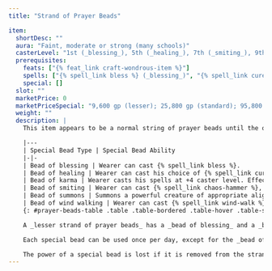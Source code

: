 ```yaml
---
title: "Strand of Prayer Beads"

item:
  shortDesc: ""
  aura: "Faint, moderate or strong (many schools)"
  casterLevel: "1st (_blessing_), 5th (_healing_), 7th (_smiting_), 9th (_karma_), 11th (_wind walking_), 17th (_summons_)"
  prerequisites:
    feats: ["{% feat_link craft-wondrous-item %}"]
    spells: ["{% spell_link bless %} (_blessing_)", "{% spell_link cure-serious-wounds %}, {% spell_link remove-blindness-deafness %}, or {% spell_link remove-disease %} (_healing_)", "{% spell_link righteous-might %} (_karma_)", "{% spell_link gate %} (_summons_)", "{% spell_link chaos-hammer %}, {% spell_link holy-smite %}, {% spell_link orders-wrath %}, or {% spell_link unholy-blight %} (_smiting_)", "{% spell_link wind-walk %} (_wind walking_)"]
    special: []
  slot: ""
  marketPrice: 0
  marketPriceSpecial: "9,600 gp (lesser); 25,800 gp (standard); 95,800 gp (greater)"
  weight: ""
  description: |
    This item appears to be a normal string of prayer beads until the owner casts a divine spell. Once that occurs, the owner instantly knows the powers of the prayer beads and how to activate them. Each strand includes two or more special beads, each with a different magic power.

    |---
    | Special Bead Type | Special Bead Ability
    |-|-
    | Bead of blessing | Wearer can cast {% spell_link bless %}.
    | Bead of healing | Wearer can cast his choice of {% spell_link cure-serious-wounds %}, {% spell_link remove-blindness-deafness %}, or {% spell_link remove-disease %}.
    | Bead of karma | Wearer casts his spells at +4 caster level. Effect lasts 10 minutes.
    | Bead of smiting | Wearer can cast {% spell_link chaos-hammer %}, {% spell_link holy-smite %}, {% spell_link orders-wrath %}, or {% spell_link unholy-blight %} (Will DC 17 partial).
    | Bead of summons | Summons a powerful creature of appropriate alignment from the Outer Planes (an angel, devil, etc.) to aid the wearer for one day. (If the wearer uses the _bead of summons_ to summon a deity's emissary frivolously, the deity takes that character's items and places a {% spell_link geasquest "geas" %} upon him as punishment in the very least.)
    | Bead of wind walking | Wearer can cast {% spell_link wind-walk %}.
    {: #prayer-beads-table .table .table-bordered .table-hover .table-striped data-caption="Table: Prayer Beads" }

    A _lesser strand of prayer beads_ has a _bead of blessing_ and a _bead of healing_. A _strand of prayer beads_ has a _bead of healing_, a _bead of karma_, and a _bead of smiting_. A _greater strand of prayer beads_ has a _bead of healing_, a _bead of karma_, a _bead of summons_, and a _bead of wind walking_.

    Each special bead can be used once per day, except for the _bead of summons_, which works only once and then becomes nonmagical. The _beads of blessing_, _smiting_, and _wind walking_ function as spell trigger items; the _beads of karma_ and _summons_ can be activated by any character capable of casting divine spells. The owner need not hold or wear the _strand of prayer beads_ in any specific location, as long as he carries it somewhere on his person.

    The power of a special bead is lost if it is removed from the strand. Reduce the price of a strand of prayer beads that is missing one or more beads by the following amounts: _bead of blessing_ -600 gp, _bead of healing_ -9,000 gp, _bead of karma_ -20,000 gp, _bead of smiting_ -16,800 gp, _bead of summons_ -20,000 gp, _bead of wind walking_ -46,800 gp.
---
```

